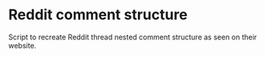 # Reddit comment structure
Script to recreate Reddit thread nested comment structure as seen on their website.
